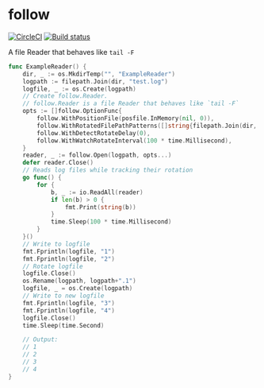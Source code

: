 # follow
[![CircleCI](https://circleci.com/gh/kei2100/follow.svg?style=svg)](https://circleci.com/gh/kei2100/follow)
[![Build status](https://ci.appveyor.com/api/projects/status/yeisq4p3nfghx4j3/branch/master?svg=true)](https://ci.appveyor.com/project/kei2100/follow/branch/master)

A file Reader that behaves like `tail -F`

```go
func ExampleReader() {
	dir, _ := os.MkdirTemp("", "ExampleReader")
	logpath := filepath.Join(dir, "test.log")
	logfile, _ := os.Create(logpath)
	// Create follow.Reader.
	// follow.Reader is a file Reader that behaves like `tail -F`
	opts := []follow.OptionFunc{
		follow.WithPositionFile(posfile.InMemory(nil, 0)),
		follow.WithRotatedFilePathPatterns([]string{filepath.Join(dir, "test.log.*")}),
		follow.WithDetectRotateDelay(0),
		follow.WithWatchRotateInterval(100 * time.Millisecond),
	}
	reader, _ := follow.Open(logpath, opts...)
	defer reader.Close()
	// Reads log files while tracking their rotation
	go func() {
		for {
			b, _ := io.ReadAll(reader)
			if len(b) > 0 {
				fmt.Print(string(b))
			}
			time.Sleep(100 * time.Millisecond)
		}
	}()
	// Write to logfile
	fmt.Fprintln(logfile, "1")
	fmt.Fprintln(logfile, "2")
	// Rotate logfile
	logfile.Close()
	os.Rename(logpath, logpath+".1")
	logfile, _ = os.Create(logpath)
	// Write to new logfile
	fmt.Fprintln(logfile, "3")
	fmt.Fprintln(logfile, "4")
	logfile.Close()
	time.Sleep(time.Second)

	// Output:
	// 1
	// 2
	// 3
	// 4
}
```
